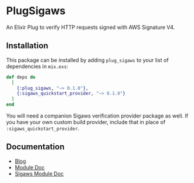 # PlugSigaws

An Elixir Plug to verify HTTP requests signed with AWS Signature V4. 

## Installation

This package can be installed by adding `plug_sigaws` to your list of
dependencies in `mix.exs`:

```elixir
def deps do
  [
    {:plug_sigaws, "~> 0.1.0"},
    {:sigaws_quickstart_provider, "~> 0.1.0"}
  ]
end
```

You will need a companion Sigaws verification provider package as well.
If you have your own custom build provider, include that in place of
`:sigaws_quickstart_provider`.

## Documentation

+ [Blog](https://handnot2.github.io/blog/elixir/aws-signature-sigaws)
+ [Module Doc](https://hexdocs.pm/plug_sigaws)
+ [Sigaws Module Doc](https://hexdocs.pm/sigaws)
